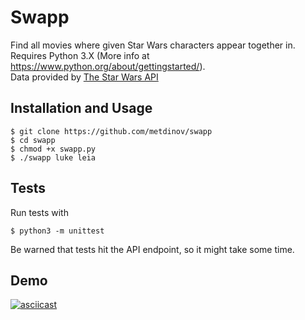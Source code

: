 # Swapp

Find all movies where given Star Wars characters appear together in.  
Requires Python 3.X (More info at https://www.python.org/about/gettingstarted/).  
Data provided by [The Star Wars API](https://swapi.co/)

## Installation and Usage

```console
$ git clone https://github.com/metdinov/swapp
$ cd swapp
$ chmod +x swapp.py
$ ./swapp luke leia
```

## Tests

Run tests with

```console
$ python3 -m unittest
```

Be warned that tests hit the API endpoint, so it might take some time.

## Demo

[![asciicast](https://asciinema.org/a/u9OsDsjn5WsjDaeXEk20N629w.png)](https://asciinema.org/a/u9OsDsjn5WsjDaeXEk20N629w)
